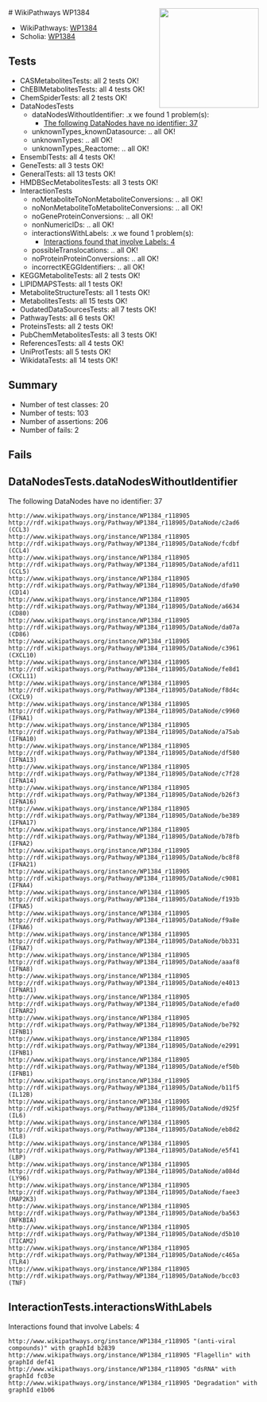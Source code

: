 <img style="float: right; width: 200px" src="https://upload.wikimedia.org/wikipedia/commons/thumb/8/83/Wplogo_with_text_500.png/640px-Wplogo_with_text_500.png" />
# WikiPathways WP1384

* WikiPathways: [WP1384](https://new.wikipathways.org/pathways/WP1384)
* Scholia: [WP1384](https://scholia.toolforge.org/wikipathways/WP1384)
## Tests
* CASMetabolitesTests: all 2 tests OK!
* ChEBIMetabolitesTests: all 4 tests OK!
* ChemSpiderTests: all 2 tests OK!
* DataNodesTests
    * dataNodesWithoutIdentifier: .x we found 1 problem(s):
        * [The following DataNodes have no identifier: 37](#8792c4d5)
    * unknownTypes_knownDatasource: .. all OK!
    * unknownTypes: .. all OK!
    * unknownTypes_Reactome: .. all OK!
* EnsemblTests: all 4 tests OK!
* GeneTests: all 3 tests OK!
* GeneralTests: all 13 tests OK!
* HMDBSecMetabolitesTests: all 3 tests OK!
* InteractionTests
    * noMetaboliteToNonMetaboliteConversions: .. all OK!
    * noNonMetaboliteToMetaboliteConversions: .. all OK!
    * noGeneProteinConversions: .. all OK!
    * nonNumericIDs: .. all OK!
    * interactionsWithLabels: .x we found 1 problem(s):
        * [Interactions found that involve Labels: 4](#630d267b)
    * possibleTranslocations: .. all OK!
    * noProteinProteinConversions: .. all OK!
    * incorrectKEGGIdentifiers: .. all OK!
* KEGGMetaboliteTests: all 2 tests OK!
* LIPIDMAPSTests: all 1 tests OK!
* MetaboliteStructureTests: all 1 tests OK!
* MetabolitesTests: all 15 tests OK!
* OudatedDataSourcesTests: all 7 tests OK!
* PathwayTests: all 6 tests OK!
* ProteinsTests: all 2 tests OK!
* PubChemMetabolitesTests: all 3 tests OK!
* ReferencesTests: all 4 tests OK!
* UniProtTests: all 5 tests OK!
* WikidataTests: all 14 tests OK!


## Summary

* Number of test classes: 20
* Number of tests: 103
* Number of assertions: 206
* Number of fails: 2

## Fails

<a name="8792c4d5" />

## DataNodesTests.dataNodesWithoutIdentifier

The following DataNodes have no identifier: 37
```
http://www.wikipathways.org/instance/WP1384_r118905 http://rdf.wikipathways.org/Pathway/WP1384_r118905/DataNode/c2ad6 (CCL3)
http://www.wikipathways.org/instance/WP1384_r118905 http://rdf.wikipathways.org/Pathway/WP1384_r118905/DataNode/fcdbf (CCL4)
http://www.wikipathways.org/instance/WP1384_r118905 http://rdf.wikipathways.org/Pathway/WP1384_r118905/DataNode/afd11 (CCL5)
http://www.wikipathways.org/instance/WP1384_r118905 http://rdf.wikipathways.org/Pathway/WP1384_r118905/DataNode/dfa90 (CD14)
http://www.wikipathways.org/instance/WP1384_r118905 http://rdf.wikipathways.org/Pathway/WP1384_r118905/DataNode/a6634 (CD80)
http://www.wikipathways.org/instance/WP1384_r118905 http://rdf.wikipathways.org/Pathway/WP1384_r118905/DataNode/da07a (CD86)
http://www.wikipathways.org/instance/WP1384_r118905 http://rdf.wikipathways.org/Pathway/WP1384_r118905/DataNode/c3961 (CXCL10)
http://www.wikipathways.org/instance/WP1384_r118905 http://rdf.wikipathways.org/Pathway/WP1384_r118905/DataNode/fe8d1 (CXCL11)
http://www.wikipathways.org/instance/WP1384_r118905 http://rdf.wikipathways.org/Pathway/WP1384_r118905/DataNode/f8d4c (CXCL9)
http://www.wikipathways.org/instance/WP1384_r118905 http://rdf.wikipathways.org/Pathway/WP1384_r118905/DataNode/c9960 (IFNA1)
http://www.wikipathways.org/instance/WP1384_r118905 http://rdf.wikipathways.org/Pathway/WP1384_r118905/DataNode/a75ab (IFNA10)
http://www.wikipathways.org/instance/WP1384_r118905 http://rdf.wikipathways.org/Pathway/WP1384_r118905/DataNode/df580 (IFNA13)
http://www.wikipathways.org/instance/WP1384_r118905 http://rdf.wikipathways.org/Pathway/WP1384_r118905/DataNode/c7f28 (IFNA14)
http://www.wikipathways.org/instance/WP1384_r118905 http://rdf.wikipathways.org/Pathway/WP1384_r118905/DataNode/b26f3 (IFNA16)
http://www.wikipathways.org/instance/WP1384_r118905 http://rdf.wikipathways.org/Pathway/WP1384_r118905/DataNode/be389 (IFNA17)
http://www.wikipathways.org/instance/WP1384_r118905 http://rdf.wikipathways.org/Pathway/WP1384_r118905/DataNode/b78fb (IFNA2)
http://www.wikipathways.org/instance/WP1384_r118905 http://rdf.wikipathways.org/Pathway/WP1384_r118905/DataNode/bc8f8 (IFNA21)
http://www.wikipathways.org/instance/WP1384_r118905 http://rdf.wikipathways.org/Pathway/WP1384_r118905/DataNode/c9081 (IFNA4)
http://www.wikipathways.org/instance/WP1384_r118905 http://rdf.wikipathways.org/Pathway/WP1384_r118905/DataNode/f193b (IFNA5)
http://www.wikipathways.org/instance/WP1384_r118905 http://rdf.wikipathways.org/Pathway/WP1384_r118905/DataNode/f9a8e (IFNA6)
http://www.wikipathways.org/instance/WP1384_r118905 http://rdf.wikipathways.org/Pathway/WP1384_r118905/DataNode/bb331 (IFNA7)
http://www.wikipathways.org/instance/WP1384_r118905 http://rdf.wikipathways.org/Pathway/WP1384_r118905/DataNode/aaaf8 (IFNA8)
http://www.wikipathways.org/instance/WP1384_r118905 http://rdf.wikipathways.org/Pathway/WP1384_r118905/DataNode/e4013 (IFNAR1)
http://www.wikipathways.org/instance/WP1384_r118905 http://rdf.wikipathways.org/Pathway/WP1384_r118905/DataNode/efad0 (IFNAR2)
http://www.wikipathways.org/instance/WP1384_r118905 http://rdf.wikipathways.org/Pathway/WP1384_r118905/DataNode/be792 (IFNB1)
http://www.wikipathways.org/instance/WP1384_r118905 http://rdf.wikipathways.org/Pathway/WP1384_r118905/DataNode/e2991 (IFNB1)
http://www.wikipathways.org/instance/WP1384_r118905 http://rdf.wikipathways.org/Pathway/WP1384_r118905/DataNode/ef50b (IFNB1)
http://www.wikipathways.org/instance/WP1384_r118905 http://rdf.wikipathways.org/Pathway/WP1384_r118905/DataNode/b11f5 (IL12B)
http://www.wikipathways.org/instance/WP1384_r118905 http://rdf.wikipathways.org/Pathway/WP1384_r118905/DataNode/d925f (IL6)
http://www.wikipathways.org/instance/WP1384_r118905 http://rdf.wikipathways.org/Pathway/WP1384_r118905/DataNode/eb8d2 (IL8)
http://www.wikipathways.org/instance/WP1384_r118905 http://rdf.wikipathways.org/Pathway/WP1384_r118905/DataNode/e5f41 (LBP)
http://www.wikipathways.org/instance/WP1384_r118905 http://rdf.wikipathways.org/Pathway/WP1384_r118905/DataNode/a084d (LY96)
http://www.wikipathways.org/instance/WP1384_r118905 http://rdf.wikipathways.org/Pathway/WP1384_r118905/DataNode/faee3 (MAP2K3)
http://www.wikipathways.org/instance/WP1384_r118905 http://rdf.wikipathways.org/Pathway/WP1384_r118905/DataNode/ba563 (NFKBIA)
http://www.wikipathways.org/instance/WP1384_r118905 http://rdf.wikipathways.org/Pathway/WP1384_r118905/DataNode/d5b10 (TICAM2)
http://www.wikipathways.org/instance/WP1384_r118905 http://rdf.wikipathways.org/Pathway/WP1384_r118905/DataNode/c465a (TLR4)
http://www.wikipathways.org/instance/WP1384_r118905 http://rdf.wikipathways.org/Pathway/WP1384_r118905/DataNode/bcc03 (TNF)
```

<a name="630d267b" />

## InteractionTests.interactionsWithLabels

Interactions found that involve Labels: 4
```
http://www.wikipathways.org/instance/WP1384_r118905 "(anti-viral compounds)" with graphId b2839
http://www.wikipathways.org/instance/WP1384_r118905 "Flagellin" with graphId def41
http://www.wikipathways.org/instance/WP1384_r118905 "dsRNA" with graphId fc03e
http://www.wikipathways.org/instance/WP1384_r118905 "Degradation" with graphId e1b06
```


